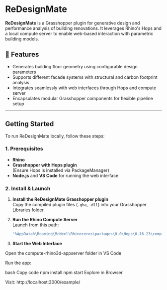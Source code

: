# ReDesignMate

**ReDesignMate** is a Grasshopper plugin for generative design and performance analysis of building renovations. It leverages Rhino's Hops and a local compute server to enable web-based interaction with parametric building models.

## 🔧 Features

- Generates building floor geometry using configurable design parameters
- Supports different facade systems with structural and carbon footprint analysis
- Integrates seamlessly with web interfaces through Hops and compute server
- Encapsulates modular Grasshopper components for flexible pipeline setup

---

## Getting Started

To run ReDesignMate locally, follow these steps:

### 1. Prerequisites

- **Rhino**
- **Grasshopper with Hops plugin**  
  (Ensure Hops is installed via PackageManager)
- **Node.js** and **VS Code** for running the web interface

### 2. Install & Launch

1. **Install the ReDesignMate Grasshopper plugin**  
   Copy the compiled plugin files (`.gha`, `.dll`) into your Grasshopper Libraries folder.

2. **Run the Rhino Compute Server**  
   Launch from this path:
   ```bash
   "%AppData%\Roaming\McNeel\Rhinoceros\packages\8.0\Hops\0.16.23\compute.geometry\compute.geometry.exe"

3. **Start the Web Interface**

  Open the compute-rhino3d-appserver folder in VS Code

Run the app:

bash
Copy code
npm install
npm start
Explore in Browser

Visit: http://localhost:3000/example/
